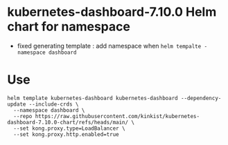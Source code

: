 # kubernetes-dashboard-7.10.0 Helm chart for namespace
  - fixed generating template : add namespace when `helm tempalte -namespace dashboard`

# Use
```
helm template kubernetes-dashboard kubernetes-dashboard --dependency-update --include-crds \
  --namespace dashboard \
  --repo https://raw.githubusercontent.com/kinkist/kubernetes-dashboard-7.10.0-chart/refs/heads/main/ \
  --set kong.proxy.type=LoadBalancer \
  --set kong.proxy.http.enabled=true
```

